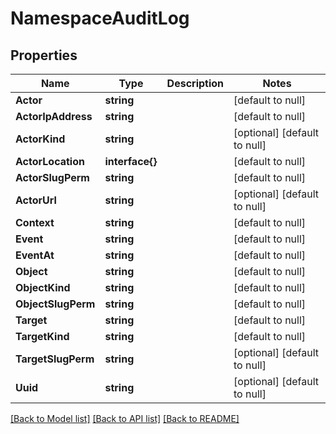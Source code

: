# NamespaceAuditLog

## Properties
Name | Type | Description | Notes
------------ | ------------- | ------------- | -------------
**Actor** | **string** |  | [default to null]
**ActorIpAddress** | **string** |  | [default to null]
**ActorKind** | **string** |  | [optional] [default to null]
**ActorLocation** | **interface{}** |  | [default to null]
**ActorSlugPerm** | **string** |  | [default to null]
**ActorUrl** | **string** |  | [optional] [default to null]
**Context** | **string** |  | [default to null]
**Event** | **string** |  | [default to null]
**EventAt** | **string** |  | [default to null]
**Object** | **string** |  | [default to null]
**ObjectKind** | **string** |  | [default to null]
**ObjectSlugPerm** | **string** |  | [default to null]
**Target** | **string** |  | [default to null]
**TargetKind** | **string** |  | [default to null]
**TargetSlugPerm** | **string** |  | [optional] [default to null]
**Uuid** | **string** |  | [optional] [default to null]

[[Back to Model list]](../README.md#documentation-for-models) [[Back to API list]](../README.md#documentation-for-api-endpoints) [[Back to README]](../README.md)



